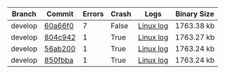 | Branch | Commit | Errors | Crash | Logs | Binary Size |
| ------ | ------ | ------ | ----- | ---- | ----------- |
| develop | [60a66f0](https://github.com/StereoKit/StereoKit/commit/60a66f0726d77f766a1311c38842368b78e73114) | 7 | False | [Linux log](logs/60a66f0726d77f766a1311c38842368b78e73114.linux.txt) | 1763.38 kb |
| develop | [804c942](https://github.com/StereoKit/StereoKit/commit/804c9429e5e31281096da622820f4a3fec09a335) | 1 | True | [Linux log](logs/804c9429e5e31281096da622820f4a3fec09a335.linux.txt) | 1763.27 kb |
| develop | [56ab200](https://github.com/StereoKit/StereoKit/commit/56ab200c120eeccede4020662212172fa8980dd5) | 1 | True | [Linux log](logs/56ab200c120eeccede4020662212172fa8980dd5.linux.txt) | 1763.24 kb |
| develop | [850fbba](https://github.com/StereoKit/StereoKit/commit/850fbbabbc4f1dd2c406098ef4de29048499261f) | 1 | True | [Linux log](logs/850fbbabbc4f1dd2c406098ef4de29048499261f.linux.txt) | 1763.24 kb |
